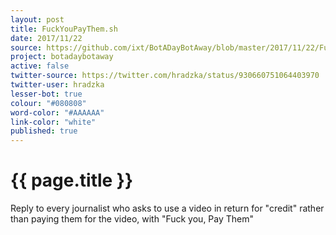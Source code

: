```yaml
---
layout: post
title: FuckYouPayThem.sh
date: 2017/11/22
source: https://github.com/ixt/BotADayBotAway/blob/master/2017/11/22/FuckYouPayThem.sh
project: botadaybotaway
active: false
twitter-source: https://twitter.com/hradzka/status/930660751064403970
twitter-user: hradzka
lesser-bot: true
colour: "#080808"
word-color: "#AAAAAA"
link-color: "white"
published: true
---
```

# {{ page.title }} 

Reply to every journalist who asks to use a video in return for "credit" rather
than paying them for the video, with "Fuck you, Pay Them"
